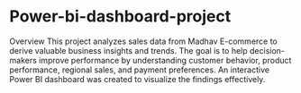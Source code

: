 # Power-bi-dashboard-project

Overview
This project analyzes sales data from Madhav E-commerce to derive valuable business insights and trends. The goal is to help decision-makers improve performance by understanding customer behavior, product performance, regional sales, and payment preferences. An interactive Power BI dashboard was created to visualize the findings effectively.
